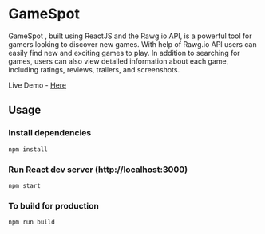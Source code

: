 # GameSpot

GameSpot , built using ReactJS and the Rawg.io API, is a powerful tool for gamers looking to discover new  games. With help of Rawg.io API users can easily find new and exciting games to play. In addition to searching for games, users can also view detailed information about each game, including ratings, reviews,  trailers, and screenshots.

Live Demo - [Here](https://game-spot-app.netlify.app)

## Usage

### Install dependencies

```
npm install
```

### Run React dev server (http://localhost:3000)

```
npm start
```

### To build for production

```
npm run build
```
